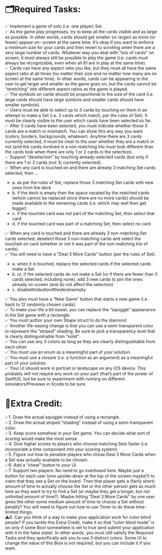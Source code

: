  # 🗂Required Tasks:
 
✅ Implement a game of solo (i.e. one player) Set. <br />
✅ As the game play progresses, try to keep all the cards visible and as large as possible. In other words, cards should get smaller (or larger) as more (or fewer) appear on- screen at the same time. It’s okay if you want to enforce a minimum size for your cards and then revert to scrolling when there are a very large number of cards. Whatever way you deal with “lots of cards” on screen, it must always still be possible to play the game (i.e. cards must always be recognizable, even when all 81 are in play at the same time). <br />
✅ Cards can have any aspect ratio you like, but they must all have the same aspect ratio at all times (no matter their size and no matter how many are on screen at the same time). In other words, cards can be appearing to the user to get larger and smaller as the game goes on, but the cards cannot be “stretching” into different aspect ratios as the game is played. <br />
✅ The symbols on cards should be proportional to the size of the card (i.e. large cards should have large symbols and smaller cards should have smaller symbols). <br />
✅ Users must be able to select up to 3 cards by touching on them in an attempt to make a Set (i.e. 3 cards which match, per the rules of Set). It must be clearly visible to the user which cards have been selected so far. <br />
✅ After 3 cards have been selected, you must indicate whether those 3 cards are a match or mismatch. You can show this any way you want (colors, borders, backgrounds, whatever). Anytime there are 3 cards currently selected, it must be clear to the user whether they are a match or not (and the cards involved in a non-matching trio must look different than the cards look when there are only 1 or 2 cards in the selection). <br />
✅ Support “deselection” by touching already-selected cards (but only if there are 1 or 2 cards (not 3) currently selected). <br />
✅ When any card is touched on and there are already 3 matching Set cards selected, then ... <br />
 - a. as per the rules of Set, replace those 3 matching Set cards with new ones from the deck <br />
 - b. if the deck is empty then the space vacated by the matched cards (which cannot be replaced since there are no more cards) should be made available to the remaining cards (i.e. which may well then get bigger) <br />
 - c. if the touched card was not part of the matching Set, then select that card <br />
 - d. if the touched card was part of a matching Set, then select no card <br />

✅ When any card is touched and there are already 3 non-matching Set cards selected, deselect those 3 non-matching cards and select the touched-on card (whether or not it was part of the non-matching trio of cards). <br />
✅ You will need to have a “Deal 3 More Cards” button (per the rules of Set). <br />
 - a. when it is touched, replace the selected cards if the selected cards make a Set <br />
 - b. or, if the selected cards do not make a Set (or if there are fewer than 3 cards selected, including none), add 3 new cards to join the ones already on screen (and do not affect the selection) <br />
 - c. disablethisbuttonifthedeckisempty <br />

✅ You also must have a “New Game” button that starts a new game (i.e. back to 12 randomly chosen cards). <br />
✅ To make your life a bit easier, you can replace the “squiggle” appearance in the Set game with a rectangle. <br />
✅ You must author your own Shape struct to do the diamond. <br />
✅ Another life-easing change is that you can use a semi-transparent color to represent the “striped” shading. Be sure to pick a transparency level that is clearly distinguishable from “solid”. <br />
✅ You can use any 3 colors as long as they are clearly distinguishable from each other. <br />
✅ You must use an enum as a meaningful part of your solution. <br />
✅ You must use a closure (i.e. a function as an argument) as a meaningful part of your solution. <br />
✅ Your UI should work in portrait or landscape on any iOS device. This probably will not require any work on your part (that’s part of the power of SwiftUI), but be sure to experiment with running on different simulators/Previews in Xcode to be sure. <br />

# 📎Extra Credit:

✅1. Draw the actual squiggle instead of using a rectangle. <br />
✅2. Draw the actual striped “shading” instead of using a semi-transparent color. <br />
✅3. Keep score somehow in your Set game. You can decide what sort of scoring would make the most sense. <br />
✅4. Give higher scores to players who choose matching Sets faster (i.e. incorporate a time component into your scoring system). <br />
✅5. Figure out how to penalize players who chose Deal 3 More Cards when a Set was actually available to be chosen. <br />
✅6. Add a “cheat” button to your UI. <br />
✅7. Support two players. No need to go overboard here. Maybe just a button for each user (one upside-down at the top of the screen maybe?) to claim that they see a Set on the board. Then that player gets a (fairly short) amount of time to actually choose the Set or the other person gets as much time as they want to try to find a Set (or maybe they get a longer, but not unlimited amount of time?). Maybe hitting “Deal 3 More Cards” by one user gives the other some medium amount of time to choose a Set without penalty? You will need to figure out how to use Timer to do these time- limited things. <br />
⚠️8. Can you think of a way to make your application work for color-blind people? If you tackle this Extra Credit, make it so that “color-blind mode” is on only if some Bool somewhere is set to true (and submit your application with it in the false state). In other words, you must still satisfy the Required Tasks and they specifically ask you to use 3 distinct colors. Some UI to change the value of this Bool is not required, but you can include it if you want. <br />
